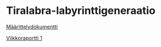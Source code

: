 # Tiralabra-labyrinttigeneraatio

[Määrittelydokumentti](https://github.com/JuhahuJ/Tiralabra-labyrinttigeneraatio/blob/main/dokumentaatio/maarittely.md)

[Viikkoraportti 1](https://github.com/JuhahuJ/Tiralabra-labyrinttigeneraatio/blob/main/dokumentaatio/Viikkoraportti1.md)
